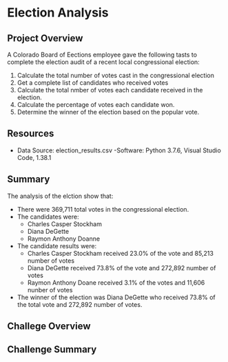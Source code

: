 # Election Analysis

## Project Overview
A Colorado Board of Eections employee gave the following tasts to complete the election audit of a recent local congressional election:

1. Calculate the total number of votes cast in the congressional election
2. Get a complete list of candidates who received votes
3. Calculate the total nmber of votes each candidate received in the election.
4. Calculate the percentage of votes each candidate won.
5. Determine the winner of the election based on the popular vote.

## Resources
- Data Source: election_results.csv
-Software: Python 3.7.6, Visual Studio Code, 1.38.1

## Summary
The analysis of the elction show that:
- There were 369,711 total votes in the congressional election.
- The candidates were:
    - Charles Casper Stockham
    - Diana DeGette
    - Raymon Anthony Doanne
- The candidate results were:
    - Charles Casper Stockham received 23.0% of the vote and 85,213 number of votes
    - Diana DeGette received 73.8% of the vote and 272,892 number of votes
    - Raymon Anthony Doane received 3.1% of the votes and 11,606 nunber of votes
- The winner of the election was Diana DeGette who received 73.8% of the total vote and 272,892 number of votes.

## Challege Overview

## Challenge Summary





